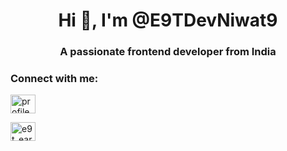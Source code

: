 <h1 align="center">Hi 👋, I'm @E9TDevNiwat9</h1>
<h3 align="center">A passionate frontend developer from India</h3>

<h3 align="left">Connect with me:</h3>
<p align="left">
<a href="https://fb.com/profile.php?id=100082805832548" target="blank"><img align="center" src="https://raw.githubusercontent.com/rahuldkjain/github-profile-readme-generator/master/src/images/icons/Social/facebook.svg" alt="profile.php?id=100082805832548" height="30" width="40" /></a>
</p>
<a href="https://instagram.com/e9t_earth9t/?fbclid=iwar2fdtikeow6bqqmur5t5bzq5zzmksa-dralgrxtf6vbs2regibymqwvzzq" target="blank"><img align="center" src="https://raw.githubusercontent.com/rahuldkjain/github-profile-readme-generator/master/src/images/icons/Social/instagram.svg" alt="e9t_earth9t/?fbclid=iwar2fdtikeow6bqqmur5t5bzq5zzmksa-dralgrxtf6vbs2regibymqwvzzq" height="30" width="40" /></a>
</p>


